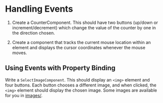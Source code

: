 # Handling Events

1. Create a CounterComponent. This should have two buttons (up/down or increment/decrement) which change the value of the counter by one in the direction chosen.

2. Create a component that tracks the current mouse location within an element and displays the cursor coordinates whenever the mouse moves.

## Using Events with Property Binding

Write a `SelectImageComponent`. This should display an `<img>` element and four buttons. Each button chooses a different image, and when clicked, the `<img>` element should display the chosen image. Some images are available for you in [images/](/tree/master/images).
